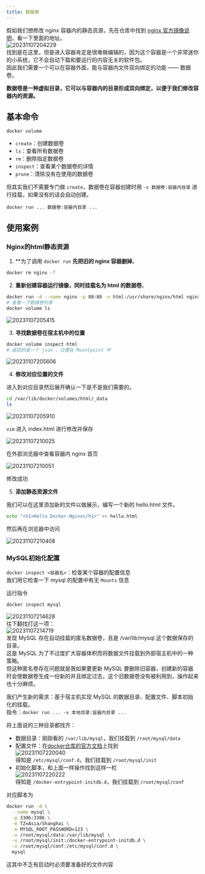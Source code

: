 ```yaml
---
title: 数据卷
---
```


假如我们想修改 nginx 容器内的静态资源，先在仓库中找到 [nginx 官方镜像说明](https://hub.docker.com/_/nginx)，看一下里面的地址。  
![20231107204229](https://cr-demo-blog-1308117710.cos.ap-nanjing.myqcloud.com/chivas-regal/20231107204229.png)  
找到是在这里，但是进入容器肯定是很难做编辑的，因为这个容器是一个非常迷你的小系统，它不会自动下载和要运行的内容无关的软件包。  
因此我们需要一个可以在容器外面，能与容器内文件双向绑定的功能 —— 数据卷。  

**数据卷是一种虚拟目录，它可以与容器内的目录形成双向绑定，以便于我们修改容器内的资源。**  

## 基本命令

`docker volume `
- `create`：创建数据卷
- `ls`：查看所有数据卷
- `rm`：删除指定数据卷
- `inspect`：查看某个数据卷的详情
- `prune`：清除没有在使用的数据卷

但其实我们不需要专门做 `create`，数据卷在容器创建时用 `-v 数据卷:容器内目录` 进行挂载，如果没有的话会自动创建。  

`docker run ... 数据卷:容器内目录 ...`  

## 使用案例

### Nginx的html静态资源

1. **为了调用 `docker run` **先把旧的 nginx 容器删掉**。  

<p></p>

```sh
docker rm nginx -f
```

2. **重新创建容器运行镜像，同时挂载名为 html 的数据卷**。  

<p></p>

```sh
docker run -d --name nginx -p 80:80 -v html:/usr/share/nginx/html nginx
# 查看一下数据卷列表
docker volume ls
```

![20231107205415](https://cr-demo-blog-1308117710.cos.ap-nanjing.myqcloud.com/chivas-regal/20231107205415.png)


3. **寻找数据卷在宿主机中的位置**

<p></p>

```sh
docker volume inspect html
# 返回的是一个 json ，位置在 Mountpoint 中
```

![20231107205606](https://cr-demo-blog-1308117710.cos.ap-nanjing.myqcloud.com/chivas-regal/20231107205606.png)

4. **修改对应位置的文件**

进入到对应目录然后展开确认一下是不是我们需要的。  

```sh
cd /var/lib/docker/volumes/html/_data
ls
```

![20231107205910](https://cr-demo-blog-1308117710.cos.ap-nanjing.myqcloud.com/chivas-regal/20231107205910.png)

`vim` 进入 index.html 进行修改并保存  

![20231107210025](https://cr-demo-blog-1308117710.cos.ap-nanjing.myqcloud.com/chivas-regal/20231107210025.png)

在外部浏览器中查看容器内 nginx 首页  

![20231107210051](https://cr-demo-blog-1308117710.cos.ap-nanjing.myqcloud.com/chivas-regal/20231107210051.png)  

修改成功

5. **添加静态资源文件**  

我们可以在这里添加新的文件以做展示，编写一个新的 hello.html 文件。  

```sh
echo "<h1>Hello Docker-Nginx</h1>" >> hello.html
```

然后再在浏览器中访问  

![20231107210408](https://cr-demo-blog-1308117710.cos.ap-nanjing.myqcloud.com/chivas-regal/20231107210408.png)

### MySQL初始化配置

`docker inspect <容器名>`：检查某个容器的配置信息  
我们用它检查一下 mysql 的配置中有无 `Mounts` 信息  

运行指令  

```sh
docker inspect mysql
```

![20231107214628](https://cr-demo-blog-1308117710.cos.ap-nanjing.myqcloud.com/chivas-regal/20231107214628.png)  
往下翻找打这一项：  
![20231107214719](https://cr-demo-blog-1308117710.cos.ap-nanjing.myqcloud.com/chivas-regal/20231107214719.png)  
发现 MySQL 存在自动挂载的匿名数据卷，且是 /var/lib/mysql 这个数据保存的目录。   
这是 MySQL 为了不过度扩大容器体积而将数据文件挂载到外部宿主机中的一种策略。  
但这种匿名卷存在问题就是我如果要更新 MySQL 要删除旧容器，创建新的容器时会使数据卷生成一份新的并且绑定过去，这个旧数据卷没有被利用到，操作起来也十分麻烦。  

我们产生新的需求：基于宿主机实现 MySQL 的数据目录、配置文件、脚本初始化的挂载。  
指令：`docker run ... -v 本地目录:容器内目录 ...`  

将上面说的三种目录都找齐：
- 数据目录：刚刚看的 `/var/lib/mysql`，我们挂载到 `/root/mysql/data`
- 配置文件：在[docker仓库的官方文档](https://hub.docker.com/_/mysql)上找到  
  ![20231107220040](https://cr-demo-blog-1308117710.cos.ap-nanjing.myqcloud.com/chivas-regal/20231107220040.png)  
  得知是 `/etc/mysql/conf.d`，我们挂载到 `/root/mysql/init`
- 初始化脚本，和上面一样操作找到这样一栏  
  ![20231107220222](https://cr-demo-blog-1308117710.cos.ap-nanjing.myqcloud.com/chivas-regal/20231107220222.png)  
  得知是 `/docker-entrypoint-initdb.d`，我们挂载到 `/root/mysql/conf`

对应脚本为  

```sh
docker run -d \
  --name mysql \
  -p 3306:3306 \
  -e TZ=Asia/Shanghai \
  -e MYSQL_ROOT_PASSWORD=123 \
  -v /root/mysql/data:/var/lib/mysql \
  -v /root/mysql/init:/docker-entrypoint-initdb.d \
  -v /root/mysql/conf:/etc/mysql/conf.d \
  mysql
```

这其中不乏有启动时必须要准备好的文件内容